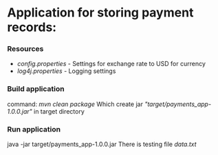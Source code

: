 # Application for storing payment records:

### Resources
- *config.properties* - Settings for exchange rate to USD for currency
- *log4j.properties* - Logging settings

### Build application
command: *mvn clean package*
Which create jar *"target/payments_app-1.0.0.jar"* in target directory 

### Run application
java -jar target/payments_app-1.0.0.jar 
There is testing file *data.txt*